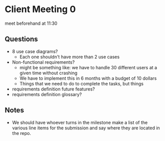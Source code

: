 # Client Meeting 0

meet beforehand at 11:30

## Questions

- 8 use case diagrams?
	- Each one shouldn't have more than 2 use cases
- Non-functional requirements?
	- might be something like: we have to handle 30 different users at a given time without crashing
	- We have to implement this in 6 months with a budget of 10 dollars
	- Things that we need to do to complete the tasks, but things
- requirements definition future features?
- requirements definition glossary?
## Notes
- We should have whoever turns in the milestone make a list of the various line items for the submission and say where they are located in the repo.